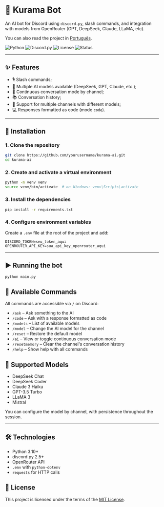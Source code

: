 # 🦊 Kurama Bot

An AI bot for Discord using `discord.py`, slash commands, and integration with models from OpenRouter (GPT, DeepSeek, Claude, LLaMA, etc).

You can also read the project in [Português](README.pt.md).


![Python](https://img.shields.io/badge/Python-3.10%2B-blue?logo=python)
![Discord.py](https://img.shields.io/badge/discord.py-2.5.2-blueviolet?logo=discord)
![License](https://img.shields.io/badge/license-MIT-green)
![Status](https://img.shields.io/badge/status-in%20development-yellow)

---

## ✨ Features

- 🎙️ Slash commands;
- 🧠 Multiple AI models available (DeepSeek, GPT, Claude, etc.);
- 💬 Continuous conversation mode by channel;
- 📚 Conversation history;
- 🔧 Support for multiple channels with different models;
- 💻 Responses formatted as code (mode `code`).

---

## 🚀 Installation

### 1. Clone the repository

```bash
git clone https://github.com/yourusername/kurama-ai.git
cd kurama-ai
```

### 2. Create and activate a virtual environment

```bash
python -m venv venv
source venv/bin/activate  # on Windows: venv\Scripts\activate
```

### 3. Install the dependencies

```bash
pip install -r requirements.txt
```

### 4. Configure environment variables

Create a `.env` file at the root of the project and add:

```env
DISCORD_TOKEN=seu_token_aqui
OPENROUTER_API_KEY=sua_api_key_openrouter_aqui
```

---

## ▶️ Running the bot

```bash
python main.py
```

## 📜 Available Commands

All commands are accessible via `/` on Discord:

- `/ask` – Ask something to the AI
- `/code` – Ask with a response formatted as code
- `/models` – List of available models
- `/model` – Change the AI model for the channel
- `/reset` – Restore the default model
- `/ai` – View or toggle continuous conversation mode
- `/resetmemory` – Clear the channel's conversation history
- `/help` – Show help with all commands

## 🧠 Supported Models

- DeepSeek Chat
- DeepSeek Coder
- Claude 3 Haiku
- GPT-3.5 Turbo
- LLaMA 3
- Mistral

You can configure the model by channel, with persistence throughout the session.

---

## 🛠️ Technologies

- Python 3.10+
- discord.py 2.5+
- OpenRouter API
- `.env` with `python-dotenv`
- `requests` for HTTP calls

## 📄 License
This project is licensed under the terms of the [MIT License](LICENSE).
